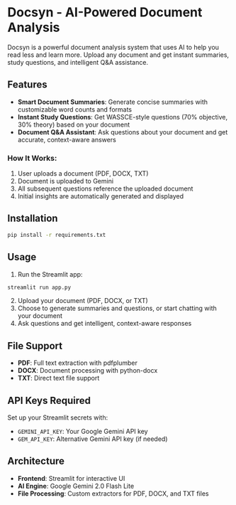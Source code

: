 # Docsyn - AI-Powered Document Analysis

Docsyn is a powerful document analysis system that uses AI to help you read less and learn more. Upload any document and get instant summaries, study questions, and intelligent Q&A assistance.

## Features

- **Smart Document Summaries**: Generate concise summaries with customizable word counts and formats
- **Instant Study Questions**: Get WASSCE-style questions (70% objective, 30% theory) based on your document
- **Document Q&A Assistant**: Ask questions about your document and get accurate, context-aware answers



### How It Works:
1. User uploads a document (PDF, DOCX, TXT)
2. Document is uploaded to Gemini 
4. All subsequent questions reference the uploaded document
5. Initial insights are automatically generated and displayed

## Installation

```bash
pip install -r requirements.txt
```

## Usage

1. Run the Streamlit app:
```bash
streamlit run app.py
```

2. Upload your document (PDF, DOCX, or TXT)
3. Choose to generate summaries and questions, or start chatting with your document
4. Ask questions and get intelligent, context-aware responses

## File Support

- **PDF**: Full text extraction with pdfplumber
- **DOCX**: Document processing with python-docx
- **TXT**: Direct text file support

## API Keys Required

Set up your Streamlit secrets with:
- `GEMINI_API_KEY`: Your Google Gemini API key
- `GEM_API_KEY`: Alternative Gemini API key (if needed)

## Architecture

- **Frontend**: Streamlit for interactive UI
- **AI Engine**: Google Gemini 2.0 Flash Lite
- **File Processing**: Custom extractors for PDF, DOCX, and TXT files 